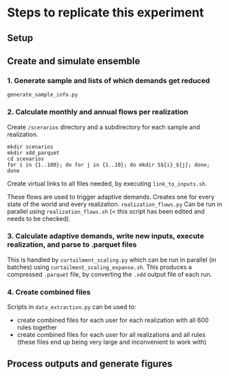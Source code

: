 # Steps to replicate this experiment

## Setup

## Create and simulate ensemble

### 1. Generate sample and lists of which demands get reduced

`generate_sample_info.py`

### 2. Calculate monthly and annual flows per realization

Create `/scerarios` directory and a subdirectory for each sample and realization.
```
mkdir scenarios
mkdir xdd_parquet
cd scenarios
for i in {1..100}; do for j in {1..10}; do mkdir S${i}_${j}; done; done
```
Create virtual links to all files needed, by executing `link_to_inputs.sh`.

These flows are used to trigger adaptive demands. Creates one for every state of the world and every realization. 
`realization_flows.py`
Can be run in parallel using `realization_flows.sh` (< this script has been edited and needs to be checked).

### 3. Calculate adaptive demands, write new inputs, execute realization, and parse to .parquet files 
This is handled by `curtailment_scaling.py` which can be run in parallel (in batches) using `curtailment_scaling_expanse.sh`.
This produces a compressed `.parquet` file, by converting the `.xdd` output file of each run. 

### 4. Create combined files
Scripts in `data_extraction.py` can be used to:
 * create combined files for each user for each realization with all 600 rules together
 * create combined files for each user for all realizations and all rules (these files end up being very large and inconvenient to work with)

## Process outputs and generate figures

